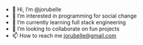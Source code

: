 - 👋 Hi, I’m @jorubelle
- 👀 I’m interested in programming for social change
- 🌱 I’m currently learning full stack engineering
- 💞️ I’m looking to collaborate on fun projects
- 📫 How to reach me jorubelle@gmail.com

<!---
jorubelle/jorubelle is a ✨ special ✨ repository because its `README.md` (this file) appears on your GitHub profile.
You can click the Preview link to take a look at your changes.
--->
